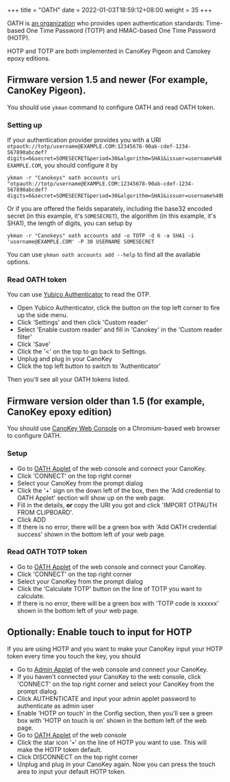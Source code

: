 +++
title = "OATH"
date =  2022-01-03T18:59:12+08:00
weight = 35
+++

OATH is [an organization](https://openauthentication.org/) who provides open authentication standards: Time-based One Time Password (TOTP) and HMAC-based One Time Password (HOTP).

HOTP and TOTP are both implemented in CanoKey Pigeon and Canokey epoxy editions.

## Firmware version 1.5 and newer (For example, CanoKey Pigeon).

You should use `ykman` command to configure OATH and read OATH token.
### Setting up

If your authentication provider provides you with a URI `otpauth://totp/username@EXAMPLE.COM:12345678-90ab-cdef-1234-567890abcdef?digits=6&secret=SOMESECRET&period=30&algorithm=SHA1&issuer=username%40EXAMPLE.COM`, you should configure it by
```
ykman -r "Canokeys" oath accounts uri "otpauth://totp/username@EXAMPLE.COM:12345678-90ab-cdef-1234-567890abcdef?digits=6&secret=SOMESECRET&period=30&algorithm=SHA1&issuer=username%40EXAMPLE.COM"
```

Or if you are offered the fields separately, including the base32 encoded secret (in this example, it's `SOMESECRET`), the algorithm (in this example, it's SHA1), the length of digits, you can setup by

```
ykman -r "Canokeys" oath accounts add -o TOTP -d 6 -a SHA1 -i 'username@EXAMPLE.COM' -P 30 USERNAME SOMESECRET
```

You can use `ykman oath accounts add --help` to find all the available options.

### Read OATH token

You can use [Yubico Authenticator](https://www.yubico.com/products/yubico-authenticator/) to read the OTP.

* Open Yubico Authenticator, click the button on the top left corner to fire up the side menu.
* Click 'Settings' and then click 'Custom reader'
* Select 'Enable custom reader' and fill in 'Canokey' in the 'Custom reader filter'
* Click 'Save'
* Click the '<' on the top to go back to Settings.
* Unplug and plug in your CanoKey
* Click the top left button to switch to 'Authenticator'

Then you'll see all your OATH tokens listed. 

## Firmware version older than 1.5 (for example, CanoKey epoxy edition)

You should use [CanoKey Web Console](https://console.canokeys.org) on a Chromium-based web browser to configure OATH.

### Setup

* Go to [OATH Applet](https://console.canokeys.org/oath) of the web console and connect your CanoKey.
* Click 'CONNECT' on the top right corner
* Select your CanoKey from the prompt dialog
* Click the '+' sign on the down left of the box, then the 'Add credential to OATH Applet' section will show up on the web page.
* Fill in the details, **or** copy the URI you got and click 'IMPORT OTPAUTH FROM CLIPBOARD'.
* Click ADD
* If there is no error, there will be a green box with 'Add OATH credential success' shown in the bottom left of your web page.

### Read OATH TOTP token

* Go to [OATH Applet](https://console.canokeys.org/oath) of the web console and connect your CanoKey.
* Click 'CONNECT' on the top right corner
* Select your CanoKey from the prompt dialog
* Click the 'Calculate TOTP' button on the line of TOTP you want to calculate.
* If there is no error, there will be a green box with 'TOTP code is xxxxxx' shown in the bottom left of your web page.


## Optionally: Enable touch to input for HOTP

If you are using HOTP and you want to make your CanoKey input your HOTP token every time you touch the key, you should 

* Go to [Admin Applet](https://console.canokeys.org/admin) of the web console and connect your CanoKey.
* If you haven't connected your CanoKey to the web console, click 'CONNECT' on the top right corner and select your CanoKey from the prompt dialog.
* Click AUTHENTICATE and input your admin applet password to authenticate as admin user
* Enable 'HOTP on touch' in the Config section, then you'll see a green box with 'HOTP on touch is on' shown in the bottom left of the web page.
* Go to [OATH Applet](https://console.canokeys.org/oath) of the web console
* Click the star icon '٭' on the line of HOTP you want to use. This will make the HOTP token default.
* Click DISCONNECT on the top right corner
* Unplug and plug in your CanoKey again.
Now you can press the touch area to input your default HOTP token.

